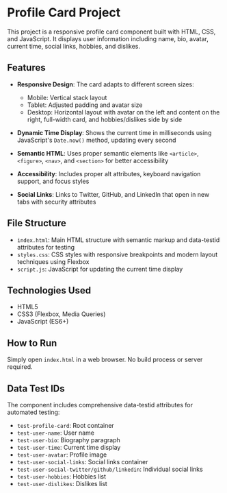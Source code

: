 # Profile Card Project

This project is a responsive profile card component built with HTML, CSS, and JavaScript. It displays user information including name, bio, avatar, current time, social links, hobbies, and dislikes.

## Features

- **Responsive Design**: The card adapts to different screen sizes:
  - Mobile: Vertical stack layout
  - Tablet: Adjusted padding and avatar size
  - Desktop: Horizontal layout with avatar on the left and content on the right, full-width card, and hobbies/dislikes side by side

- **Dynamic Time Display**: Shows the current time in milliseconds using JavaScript's `Date.now()` method, updating every second

- **Semantic HTML**: Uses proper semantic elements like `<article>`, `<figure>`, `<nav>`, and `<section>` for better accessibility

- **Accessibility**: Includes proper alt attributes, keyboard navigation support, and focus styles

- **Social Links**: Links to Twitter, GitHub, and LinkedIn that open in new tabs with security attributes

## File Structure

- `index.html`: Main HTML structure with semantic markup and data-testid attributes for testing
- `styles.css`: CSS styles with responsive breakpoints and modern layout techniques using Flexbox
- `script.js`: JavaScript for updating the current time display

## Technologies Used

- HTML5
- CSS3 (Flexbox, Media Queries)
- JavaScript (ES6+)

## How to Run

Simply open `index.html` in a web browser. No build process or server required.

## Data Test IDs

The component includes comprehensive data-testid attributes for automated testing:
- `test-profile-card`: Root container
- `test-user-name`: User name
- `test-user-bio`: Biography paragraph
- `test-user-time`: Current time display
- `test-user-avatar`: Profile image
- `test-user-social-links`: Social links container
- `test-user-social-twitter/github/linkedin`: Individual social links
- `test-user-hobbies`: Hobbies list
- `test-user-dislikes`: Dislikes list
